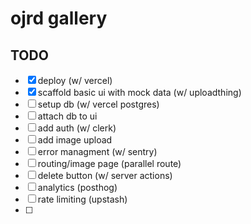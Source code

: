 # ojrd gallery

## TODO

- [x] deploy (w/ vercel)
- [x] scaffold basic ui with mock data (w/ uploadthing)
- [ ] setup db (w/ vercel postgres)
- [ ] attach db to ui
- [ ] add auth (w/ clerk)
- [ ] add image upload
- [ ] error managment (w/ sentry)
- [ ] routing/image page (parallel route)
- [ ] delete button (w/ server actions)
- [ ] analytics (posthog)
- [ ] rate limiting (upstash)
- [ ] 